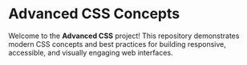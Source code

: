 # Advanced CSS Concepts

Welcome to the **Advanced CSS** project! This repository demonstrates modern CSS concepts and best practices for building responsive, accessible, and visually engaging web interfaces.